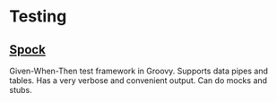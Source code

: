 # Testing

## [Spock](http://spockframework.org/)

Given-When-Then test framework in Groovy. Supports data pipes and tables. Has a very verbose and convenient output. Can do mocks and stubs.

